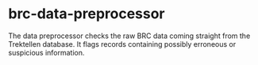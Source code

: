 # brc-data-preprocessor
The data preprocessor checks the raw BRC data coming straight from the Trektellen database. It flags records containing possibly erroneous or suspicious information.
